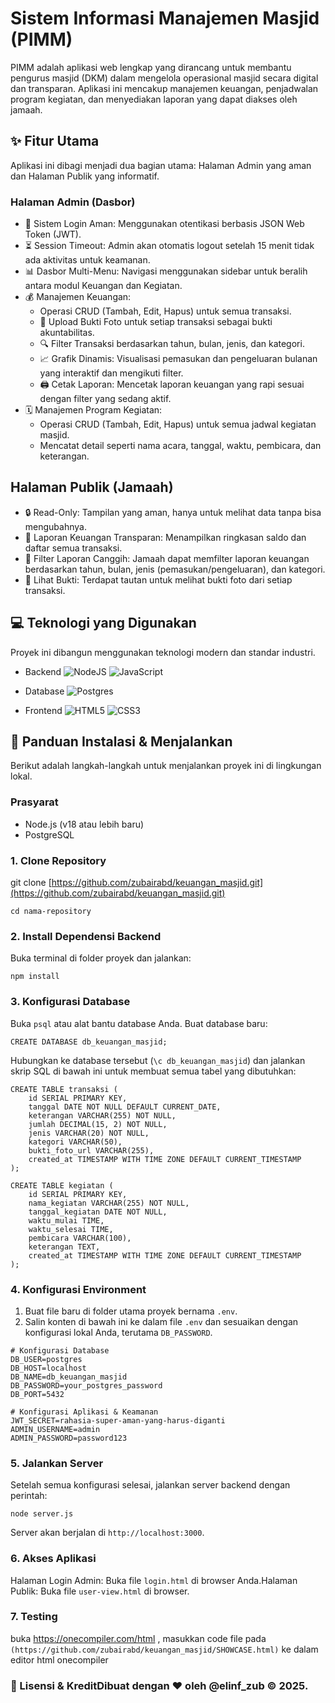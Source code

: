 # Sistem Informasi Manajemen Masjid (PIMM)
PIMM adalah aplikasi web lengkap yang dirancang untuk membantu pengurus masjid (DKM) dalam mengelola operasional masjid secara digital dan transparan. Aplikasi ini mencakup manajemen keuangan, penjadwalan program kegiatan, dan menyediakan laporan yang dapat diakses oleh jamaah.
## ✨ Fitur Utama
Aplikasi ini dibagi menjadi dua bagian utama: Halaman Admin yang aman dan Halaman Publik yang informatif.
### Halaman Admin (Dasbor)
- 🔐 Sistem Login Aman: Menggunakan otentikasi berbasis JSON Web Token (JWT).
- ⏳ Session Timeout: Admin akan otomatis logout setelah 15 menit tidak ada aktivitas untuk keamanan.
- 📊 Dasbor Multi-Menu: Navigasi menggunakan sidebar untuk beralih antara modul Keuangan dan Kegiatan.
- 💰 Manajemen Keuangan:
    - Operasi CRUD (Tambah, Edit, Hapus) untuk semua transaksi.
    - 📸 Upload Bukti Foto untuk setiap transaksi sebagai bukti akuntabilitas.
    - 🔍 Filter Transaksi berdasarkan tahun, bulan, jenis, dan kategori.
    - 📈 Grafik Dinamis: Visualisasi pemasukan dan pengeluaran bulanan yang interaktif dan mengikuti filter.
    - 🖨️ Cetak Laporan: Mencetak laporan keuangan yang rapi sesuai dengan filter yang sedang aktif.
- 🗓️ Manajemen Program Kegiatan:
  - Operasi CRUD (Tambah, Edit, Hapus) untuk semua jadwal kegiatan masjid.
  - Mencatat detail seperti nama acara, tanggal, waktu, pembicara, dan keterangan.
## Halaman Publik (Jamaah)
- 🔒 Read-Only: Tampilan yang aman, hanya untuk melihat data tanpa bisa mengubahnya.
- 🧾 Laporan Keuangan Transparan: Menampilkan ringkasan saldo dan daftar semua transaksi.
- 🔎 Filter Laporan Canggih: Jamaah dapat memfilter laporan keuangan berdasarkan tahun, bulan, jenis (pemasukan/pengeluaran), dan kategori.
- 📄 Lihat Bukti: Terdapat tautan untuk melihat bukti foto dari setiap transaksi.
## 💻 Teknologi yang Digunakan
Proyek ini dibangun menggunakan teknologi modern dan standar industri.
- Backend
   ![NodeJS](https://img.shields.io/badge/node.js-6DA55F?style=for-the-badge&logo=node.js&logoColor=white)
  ![JavaScript](https://img.shields.io/badge/javascript-%23323330.svg?style=for-the-badge&logo=javascript&logoColor=%23F7DF1E)

- Database
   ![Postgres](https://img.shields.io/badge/postgres-%23316192.svg?style=for-the-badge&logo=postgresql&logoColor=white)
- Frontend
![HTML5](https://img.shields.io/badge/html5-%23E34F26.svg?style=for-the-badge&logo=html5&logoColor=white)
![CSS3](https://img.shields.io/badge/css3-%231572B6.svg?style=for-the-badge&logo=css3&logoColor=white)

## 🚀 Panduan Instalasi & Menjalankan
Berikut adalah langkah-langkah untuk menjalankan proyek ini di lingkungan lokal.
### Prasyarat
- Node.js (v18 atau lebih baru)
- PostgreSQL
### 1. Clone Repository
git clone [https://github.com/zubairabd/keuangan_masjid.git](https://github.com/zubairabd/keuangan_masjid.git)
```
cd nama-repository
 ```
### 2. Install Dependensi Backend
Buka terminal di folder proyek dan jalankan:
```
npm install
```
### 3. Konfigurasi Database
Buka ``` psql ``` atau alat bantu database Anda.
Buat database baru:
```
CREATE DATABASE db_keuangan_masjid;
```
Hubungkan ke database tersebut (``` \c db_keuangan_masjid ```) dan jalankan skrip SQL di bawah ini untuk membuat semua tabel yang dibutuhkan:
```
CREATE TABLE transaksi (
    id SERIAL PRIMARY KEY,
    tanggal DATE NOT NULL DEFAULT CURRENT_DATE,
    keterangan VARCHAR(255) NOT NULL,
    jumlah DECIMAL(15, 2) NOT NULL,
    jenis VARCHAR(20) NOT NULL,
    kategori VARCHAR(50),
    bukti_foto_url VARCHAR(255),
    created_at TIMESTAMP WITH TIME ZONE DEFAULT CURRENT_TIMESTAMP
);

CREATE TABLE kegiatan (
    id SERIAL PRIMARY KEY,
    nama_kegiatan VARCHAR(255) NOT NULL,
    tanggal_kegiatan DATE NOT NULL,
    waktu_mulai TIME,
    waktu_selesai TIME,
    pembicara VARCHAR(100),
    keterangan TEXT,
    created_at TIMESTAMP WITH TIME ZONE DEFAULT CURRENT_TIMESTAMP
);
```
### 4. Konfigurasi Environment
1. Buat file baru di folder utama proyek bernama ``` .env ```.
2. Salin konten di bawah ini ke dalam file ``` .env ``` dan sesuaikan dengan konfigurasi lokal Anda, terutama ``` DB_PASSWORD ```.
```
# Konfigurasi Database
DB_USER=postgres
DB_HOST=localhost
DB_NAME=db_keuangan_masjid
DB_PASSWORD=your_postgres_password
DB_PORT=5432

# Konfigurasi Aplikasi & Keamanan
JWT_SECRET=rahasia-super-aman-yang-harus-diganti
ADMIN_USERNAME=admin
ADMIN_PASSWORD=password123
```
### 5. Jalankan Server
Setelah semua konfigurasi selesai, jalankan server backend dengan perintah:
```
node server.js
```
Server akan berjalan di ``` http://localhost:3000 ```.
### 6. Akses Aplikasi
Halaman Login Admin: Buka file ``` login.html ``` di browser Anda.Halaman Publik: Buka file ``` user-view.html ``` di browser.
### 7. Testing
buka https://onecompiler.com/html , masukkan code file pada ``` (https://github.com/zubairabd/keuangan_masjid/SHOWCASE.html) ``` ke dalam editor html onecompiler
### 📝 Lisensi & KreditDibuat dengan ❤️ oleh @elinf_zub © 2025.
